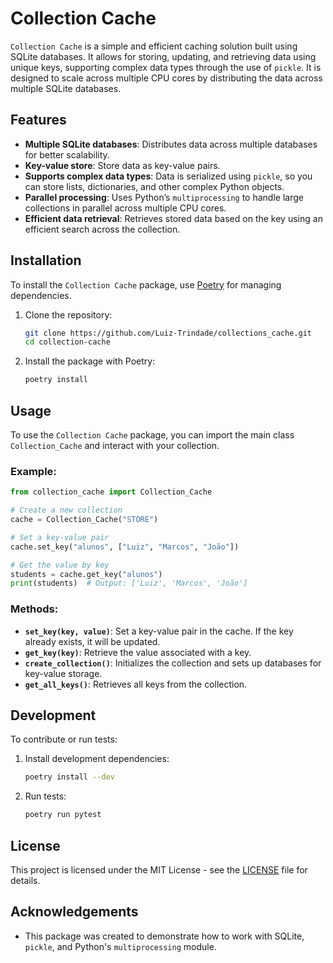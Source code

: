 # Collection Cache

`Collection Cache` is a simple and efficient caching solution built using SQLite databases. It allows for storing, updating, and retrieving data using unique keys, supporting complex data types through the use of `pickle`. It is designed to scale across multiple CPU cores by distributing the data across multiple SQLite databases.

## Features

- **Multiple SQLite databases**: Distributes data across multiple databases for better scalability.
- **Key-value store**: Store data as key-value pairs.
- **Supports complex data types**: Data is serialized using `pickle`, so you can store lists, dictionaries, and other complex Python objects.
- **Parallel processing**: Uses Python’s `multiprocessing` to handle large collections in parallel across multiple CPU cores.
- **Efficient data retrieval**: Retrieves stored data based on the key using an efficient search across the collection.

## Installation

To install the `Collection Cache` package, use [Poetry](https://python-poetry.org/) for managing dependencies.

1. Clone the repository:

    ```bash
    git clone https://github.com/Luiz-Trindade/collections_cache.git
    cd collection-cache
    ```

2. Install the package with Poetry:

    ```bash
    poetry install
    ```

## Usage

To use the `Collection Cache` package, you can import the main class `Collection_Cache` and interact with your collection.

### Example:

```python
from collection_cache import Collection_Cache

# Create a new collection
cache = Collection_Cache("STORE")

# Set a key-value pair
cache.set_key("alunos", ["Luiz", "Marcos", "João"])

# Get the value by key
students = cache.get_key("alunos")
print(students)  # Output: ['Luiz', 'Marcos', 'João']
```

### Methods:

- **`set_key(key, value)`**: Set a key-value pair in the cache. If the key already exists, it will be updated.
- **`get_key(key)`**: Retrieve the value associated with a key.
- **`create_collection()`**: Initializes the collection and sets up databases for key-value storage.
- **`get_all_keys()`**: Retrieves all keys from the collection.

## Development

To contribute or run tests:

1. Install development dependencies:

    ```bash
    poetry install --dev
    ```

2. Run tests:

    ```bash
    poetry run pytest
    ```

## License

This project is licensed under the MIT License - see the [LICENSE](LICENSE) file for details.

## Acknowledgements

- This package was created to demonstrate how to work with SQLite, `pickle`, and Python's `multiprocessing` module.

